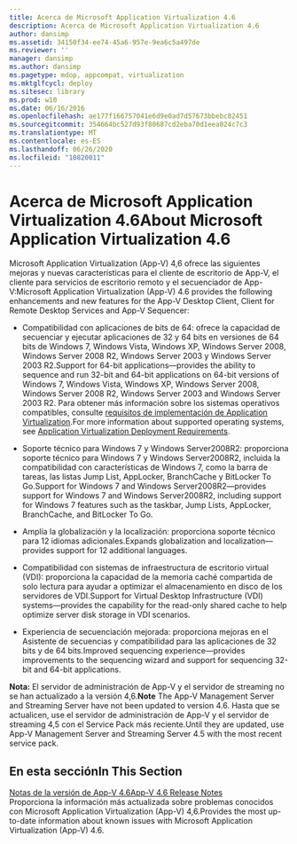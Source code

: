 ```yaml
---
title: Acerca de Microsoft Application Virtualization 4.6
description: Acerca de Microsoft Application Virtualization 4.6
author: dansimp
ms.assetid: 34150f34-ee74-45a6-957e-9ea6c5a497de
ms.reviewer: ''
manager: dansimp
ms.author: dansimp
ms.pagetype: mdop, appcompat, virtualization
ms.mktglfcycl: deploy
ms.sitesec: library
ms.prod: w10
ms.date: 06/16/2016
ms.openlocfilehash: ae177f166757041e6d9e0ad7d57673bbebc82451
ms.sourcegitcommit: 354664bc527d93f80687cd2eba70d1eea024c7c3
ms.translationtype: MT
ms.contentlocale: es-ES
ms.lasthandoff: 06/26/2020
ms.locfileid: "10820011"
---
```

# <span data-ttu-id="d7f93-103">Acerca de Microsoft Application Virtualization 4.6</span><span class="sxs-lookup"><span data-stu-id="d7f93-103">About Microsoft Application Virtualization 4.6</span></span>


<span data-ttu-id="d7f93-104">Microsoft Application Virtualization (App-V) 4,6 ofrece las siguientes mejoras y nuevas características para el cliente de escritorio de App-V, el cliente para servicios de escritorio remoto y el secuenciador de App-V:</span><span class="sxs-lookup"><span data-stu-id="d7f93-104">Microsoft Application Virtualization (App-V) 4.6 provides the following enhancements and new features for the App-V Desktop Client, Client for Remote Desktop Services and App-V Sequencer:</span></span>

-   <span data-ttu-id="d7f93-105">Compatibilidad con aplicaciones de bits de 64: ofrece la capacidad de secuenciar y ejecutar aplicaciones de 32 y 64 bits en versiones de 64 bits de Windows 7, Windows Vista, Windows XP, Windows Server 2008, Windows Server 2008 R2, Windows Server 2003 y Windows Server 2003 R2.</span><span class="sxs-lookup"><span data-stu-id="d7f93-105">Support for 64-bit applications—provides the ability to sequence and run 32-bit and 64-bit applications on 64-bit versions of Windows 7, Windows Vista, Windows XP, Windows Server 2008, Windows Server 2008 R2, Windows Server 2003 and Windows Server 2003 R2.</span></span> <span data-ttu-id="d7f93-106">Para obtener más información sobre los sistemas operativos compatibles, consulte [requisitos de implementación de Application Virtualization](application-virtualization-deployment-requirements.md).</span><span class="sxs-lookup"><span data-stu-id="d7f93-106">For more information about supported operating systems, see [Application Virtualization Deployment Requirements](application-virtualization-deployment-requirements.md).</span></span>

-   <span data-ttu-id="d7f93-107">Soporte técnico para Windows 7 y Windows Server2008R2: proporciona soporte técnico para Windows 7 y Windows Server2008R2, incluida la compatibilidad con características de Windows 7, como la barra de tareas, las listas Jump List, AppLocker, BranchCache y BitLocker To Go.</span><span class="sxs-lookup"><span data-stu-id="d7f93-107">Support for Windows 7 and Windows Server2008R2—provides support for Windows 7 and Windows Server2008R2, including support for Windows 7 features such as the taskbar, Jump Lists, AppLocker, BranchCache, and BitLocker To Go.</span></span>

-   <span data-ttu-id="d7f93-108">Amplía la globalización y la localización: proporciona soporte técnico para 12 idiomas adicionales.</span><span class="sxs-lookup"><span data-stu-id="d7f93-108">Expands globalization and localization—provides support for 12 additional languages.</span></span>

-   <span data-ttu-id="d7f93-109">Compatibilidad con sistemas de infraestructura de escritorio virtual (VDI): proporciona la capacidad de la memoria caché compartida de solo lectura para ayudar a optimizar el almacenamiento en disco de los servidores de VDI.</span><span class="sxs-lookup"><span data-stu-id="d7f93-109">Support for Virtual Desktop Infrastructure (VDI) systems—provides the capability for the read-only shared cache to help optimize server disk storage in VDI scenarios.</span></span>

-   <span data-ttu-id="d7f93-110">Experiencia de secuenciación mejorada: proporciona mejoras en el Asistente de secuencias y compatibilidad para las aplicaciones de 32 bits y de 64 bits.</span><span class="sxs-lookup"><span data-stu-id="d7f93-110">Improved sequencing experience—provides improvements to the sequencing wizard and support for sequencing 32-bit and 64-bit applications.</span></span>

<span data-ttu-id="d7f93-111">**Nota:**  El servidor de administración de App-V y el servidor de streaming no se han actualizado a la versión 4,6.</span><span class="sxs-lookup"><span data-stu-id="d7f93-111">**Note** The App-V Management Server and Streaming Server have not been updated to version 4.6.</span></span> <span data-ttu-id="d7f93-112">Hasta que se actualicen, use el servidor de administración de App-V y el servidor de streaming 4,5 con el Service Pack más reciente.</span><span class="sxs-lookup"><span data-stu-id="d7f93-112">Until they are updated, use App-V Management Server and Streaming Server 4.5 with the most recent service pack.</span></span>

 

## <span data-ttu-id="d7f93-113">En esta sección</span><span class="sxs-lookup"><span data-stu-id="d7f93-113">In This Section</span></span>


<a href="" id="app-v-4-6-release-notes"></a>[<span data-ttu-id="d7f93-114">Notas de la versión de App-V 4.6</span><span class="sxs-lookup"><span data-stu-id="d7f93-114">App-V 4.6 Release Notes</span></span>](app-v-46-release-notes.md)  
<span data-ttu-id="d7f93-115">Proporciona la información más actualizada sobre problemas conocidos con Microsoft Application Virtualization (App-V) 4,6.</span><span class="sxs-lookup"><span data-stu-id="d7f93-115">Provides the most up-to-date information about known issues with Microsoft Application Virtualization (App-V) 4.6.</span></span>

 

 





